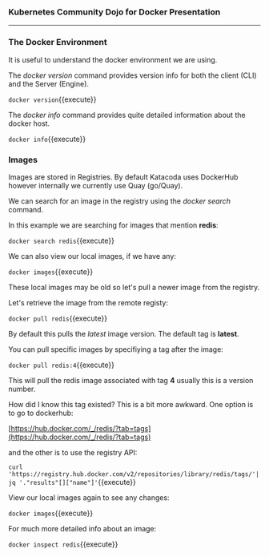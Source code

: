 ### Kubernetes Community Dojo for Docker Presentation
---  
 
### The Docker Environment

It is useful to understand the docker environment we are using.

The _docker version_ command provides version info for both the client (CLI) and the Server (Engine).

`docker version`{{execute}}

The _docker info_ command provides quite detailed information about the docker host.

`docker info`{{execute}}

### Images

Images are stored in Registries. By default Katacoda uses DockerHub however internally we currently use Quay (go/Quay).

We can search for an image in the registry using the _docker search_ command.

In this example we are searching for images that mention **redis**:

`docker search redis`{{execute}} 

We can also view our local images, if we have any:

`docker images`{{execute}}

These local images may be old so let's pull a newer image from the registry.

Let's retrieve the image from the remote registy:

`docker pull redis`{{execute}}

By default this pulls the _latest_ image version. The default tag is **latest**. 

You can pull specific images by specifiying a tag after the image:

`docker pull redis:4`{{execute}}

This will pull the redis image associated with tag **4** usually this is a version number.

How did I know this tag existed? This is a bit more awkward. One option is to go to dockerhub:

[https://hub.docker.com/_/redis/?tab=tags](https://hub.docker.com/_/redis/?tab=tags)

and the other is to use the registry API:

`curl 'https://registry.hub.docker.com/v2/repositories/library/redis/tags/'|jq '."results"[]["name"]'`{{execute}}

View our local images again to see any changes:

`docker images`{{execute}}

For much more detailed info about an image:

`docker inspect redis`{{execute}}

